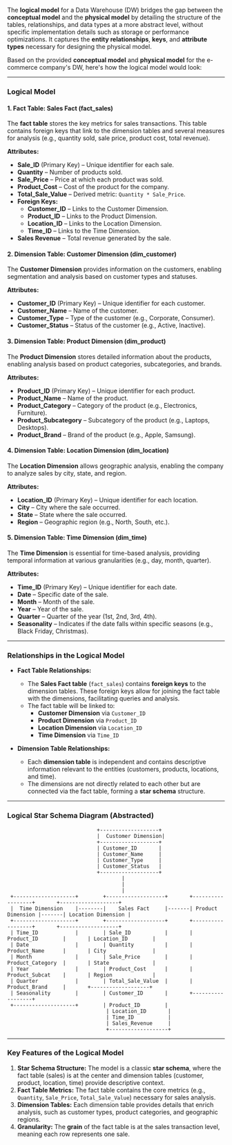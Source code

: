 The **logical model** for a Data Warehouse (DW) bridges the gap between the **conceptual model** and the **physical model** by detailing the structure of the tables, relationships, and data types at a more abstract level, without specific implementation details such as storage or performance optimizations. It captures the **entity relationships**, **keys**, and **attribute types** necessary for designing the physical model.

Based on the provided **conceptual model** and **physical model** for the e-commerce company's DW, here's how the logical model would look:

---

### **Logical Model**

#### 1. **Fact Table: Sales Fact (fact_sales)**

The **fact table** stores the key metrics for sales transactions. This table contains foreign keys that link to the dimension tables and several measures for analysis (e.g., quantity sold, sale price, product cost, total revenue).

**Attributes:**
- **Sale_ID** (Primary Key) – Unique identifier for each sale.
- **Quantity** – Number of products sold.
- **Sale_Price** – Price at which each product was sold.
- **Product_Cost** – Cost of the product for the company.
- **Total_Sale_Value** – Derived metric: `Quantity * Sale_Price`.
- **Foreign Keys:**
  - **Customer_ID** – Links to the Customer Dimension.
  - **Product_ID** – Links to the Product Dimension.
  - **Location_ID** – Links to the Location Dimension.
  - **Time_ID** – Links to the Time Dimension.
- **Sales Revenue** – Total revenue generated by the sale.

#### 2. **Dimension Table: Customer Dimension (dim_customer)**

The **Customer Dimension** provides information on the customers, enabling segmentation and analysis based on customer types and statuses.

**Attributes:**
- **Customer_ID** (Primary Key) – Unique identifier for each customer.
- **Customer_Name** – Name of the customer.
- **Customer_Type** – Type of the customer (e.g., Corporate, Consumer).
- **Customer_Status** – Status of the customer (e.g., Active, Inactive).

#### 3. **Dimension Table: Product Dimension (dim_product)**

The **Product Dimension** stores detailed information about the products, enabling analysis based on product categories, subcategories, and brands.

**Attributes:**
- **Product_ID** (Primary Key) – Unique identifier for each product.
- **Product_Name** – Name of the product.
- **Product_Category** – Category of the product (e.g., Electronics, Furniture).
- **Product_Subcategory** – Subcategory of the product (e.g., Laptops, Desktops).
- **Product_Brand** – Brand of the product (e.g., Apple, Samsung).

#### 4. **Dimension Table: Location Dimension (dim_location)**

The **Location Dimension** allows geographic analysis, enabling the company to analyze sales by city, state, and region.

**Attributes:**
- **Location_ID** (Primary Key) – Unique identifier for each location.
- **City** – City where the sale occurred.
- **State** – State where the sale occurred.
- **Region** – Geographic region (e.g., North, South, etc.).

#### 5. **Dimension Table: Time Dimension (dim_time)**

The **Time Dimension** is essential for time-based analysis, providing temporal information at various granularities (e.g., day, month, quarter).

**Attributes:**
- **Time_ID** (Primary Key) – Unique identifier for each date.
- **Date** – Specific date of the sale.
- **Month** – Month of the sale.
- **Year** – Year of the sale.
- **Quarter** – Quarter of the year (1st, 2nd, 3rd, 4th).
- **Seasonality** – Indicates if the date falls within specific seasons (e.g., Black Friday, Christmas).

---

### **Relationships in the Logical Model**

- **Fact Table Relationships:**
  - The **Sales Fact table** (`fact_sales`) contains **foreign keys** to the dimension tables. These foreign keys allow for joining the fact table with the dimensions, facilitating queries and analysis.
  - The fact table will be linked to:
    - **Customer Dimension** via `Customer_ID`
    - **Product Dimension** via `Product_ID`
    - **Location Dimension** via `Location_ID`
    - **Time Dimension** via `Time_ID`

- **Dimension Table Relationships:**
  - Each **dimension table** is independent and contains descriptive information relevant to the entities (customers, products, locations, and time).
  - The dimensions are not directly related to each other but are connected via the fact table, forming a **star schema** structure.

---

### **Logical Star Schema Diagram (Abstracted)**

```
                             +-------------------+
                             |  Customer Dimension|
                             +-------------------+
                             | Customer_ID       |
                             | Customer_Name     |
                             | Customer_Type     |
                             | Customer_Status   |
                             +-------------------+
                                     |
                                     |
                                     |
 +--------------------+        +-------------------+       +------------------+       +-------------------+
 |  Time Dimension    |--------|    Sales Fact     |-------| Product Dimension |-------| Location Dimension |
 +--------------------+        +-------------------+       +------------------+       +-------------------+
 | Time_ID            |        | Sale_ID           |       | Product_ID        |       | Location_ID        |
 | Date               |        | Quantity          |       | Product_Name      |       | City               |
 | Month              |        | Sale_Price        |       | Product_Category  |       | State              |
 | Year               |        | Product_Cost      |       | Product_Subcat    |       | Region             |
 | Quarter            |        | Total_Sale_Value  |       | Product_Brand     |       +-------------------+
 | Seasonality        |        | Customer_ID       |       +------------------+   
 +--------------------+        | Product_ID        |   
                                | Location_ID       |   
                                | Time_ID           |   
                                | Sales_Revenue     |   
                                +-------------------+   
```

---

### **Key Features of the Logical Model**

1. **Star Schema Structure:** The model is a classic **star schema**, where the fact table (sales) is at the center and dimension tables (customer, product, location, time) provide descriptive context.
2. **Fact Table Metrics:** The fact table contains the core metrics (e.g., `Quantity`, `Sale_Price`, `Total_Sale_Value`) necessary for sales analysis.
3. **Dimension Tables:** Each dimension table provides details that enrich analysis, such as customer types, product categories, and geographic regions.
4. **Granularity:** The **grain** of the fact table is at the sales transaction level, meaning each row represents one sale.